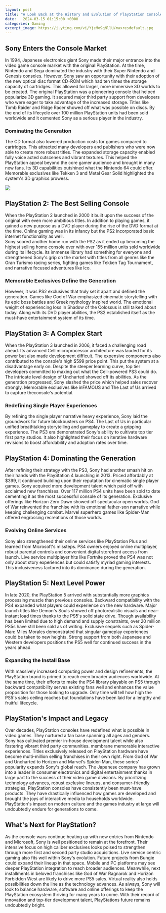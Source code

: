 ```yaml
---
layout: post
title: "A Look Back at the History and Evolution of PlayStation Consoles"
date:   2024-03-15 01:15:00 +0000
categories: Gaming
excerpt_image: https://i.ytimg.com/vi/YjeMo9qNllU/maxresdefault.jpg
---
```


## Sony Enters the Console Market  
In 1994, Japanese electronics giant Sony made their major entrance into the video game console market with the original PlayStation. At the time, Nintendo and Sega dominated the industry with their Super Nintendo and Genesis consoles. However, Sony saw an opportunity with their adoption of the new optical disc format CD-ROM which had ten times the storage capacity of cartridges. This allowed for larger, more immersive 3D worlds to be created. 
The original PlayStation was a pioneering console that helped popularize 3D gaming. It secured major third party support from developers who were eager to take advantage of the increased storage. Titles like Tomb Raider and Ridge Racer showed off what was possible on discs. By the end of its lifecycle over 100 million PlayStation units had been sold worldwide and it cemented Sony as a serious player in the industry.
### Dominating the Generation 
The CD format also lowered production costs for games compared to cartridges. This attracted many developers and publishers who were now able to create more robust titles. The expanded storage capacity enabled fully voice acted cutscenes and vibrant textures. This helped the PlayStation appeal beyond the core gamer audience and brought in many new fans. Its 3D capabilities outshined what the Nintendo 64 could offer. Memorable exclusives like Tekken 3 and Metal Gear Solid highlighted the system's 3D graphics prowess.

![](https://i.ytimg.com/vi/YjeMo9qNllU/maxresdefault.jpg)
## PlayStation 2: The Best Selling Console
When the PlayStation 2 launched in 2000 it built upon the success of the original with even more ambitious titles. In addition to playing games, it gained a new purpose as a DVD player during the rise of the DVD format at the time. Online gaming was in its infancy but the PS2 incorporated basic internet functionality as well.  
Sony scored another home run with the PS2 as it ended up becoming the highest selling home console ever with over 155 million units sold worldwide during its lifecycle. Its immense library had something for everyone and strengthened Sony's grip on the market with titles from all genres like the Gran Turismo racing series, fighting games like Tekken Tag Tournament, and narrative focused adventures like Ico.
### Memorable Exclusives Define the Generation
However, it was PS2 exclusives that truly set it apart and defined the generation. Games like God of War emphasized cinematic storytelling with its epic boss battles and Greek mythology inspired world. The emotional weight of experiencing loss in Shadow of the Colossus is still talked about today. Along with its DVD player abilities, the PS2 established itself as the must-have entertainment system of its time.
## PlayStation 3: A Complex Start  
When the PlayStation 3 launched in 2006, it faced a challenging road ahead. Its advanced Cell microprocessor architecture was lauded for its power but also made development difficult. The expensive components also contributed to the console's high $599 price point. This put the system at a disadvantage early on.
Despite the steeper learning curve, top tier developers committed to maxing out what the Cell-powered PS3 could do. The intricate level design of Uncharted showed off its abilities. As the generation progressed, Sony slashed the price which helped sales recover strongly. Memorable exclusives like inFAMOUS and The Last of Us arrived to capture theconsole's potential. 
### Redefining Single Player Experiences
By refining the single player narrative heavy experience, Sony laid the groundwork for future blockbusters on PS4. The Last of Us in particular unified breathtaking storytelling and gameplay to create a gripping experience. The PS3 era demonstrated Sony's ability to cultivate top tier first party studios. It also highlighted their focus on iterative hardware revisions to boost affordability and adoption rates over time.
## PlayStation 4: Dominating the Generation
After refining their strategy with the PS3, Sony had another smash hit on their hands with the PlayStation 4 launching in 2013. Priced affordably at $399, it continued building upon their reputation for cinematic single player games. Sony acquired more development talent which paid off with acclaimed new franchises.
Over 117 million PS4 units have been sold to date cementing it as the most successful console of its generation. Exclusive offerings like Horizon Zero Dawn showed off spectacular open worlds. God of War reinvented the franchise with its emotional father-son narrative while keeping challenging combat. Marvel superhero games like Spider-Man offered engrossing recreations of those worlds. 
### Evolving Online Services 
Sony also strengthened their online services like PlayStation Plus and learned from Microsoft's missteps. PS4 owners enjoyed online multiplayer, robust parental controls and convenient digital storefront access from launch. Live service multiplayer hits like Fortnite proved the PS4 was not only about story experiences but could satisfy myriad gaming interests. This inclusiveness factored into its dominance during the generation.
## PlayStation 5: Next Level Power
In late 2020, the PlayStation 5 arrived with substantially more graphics processing muscle than previous consoles. Backward compatibility with the PS4 expanded what players could experience on the new hardware. Major launch titles like Demon's Souls showed off photorealistic visuals and near-instant load times thanks to the PS5's solid state drive.
Though availability has been limited due to high demand and supply constraints, over 20 million PS5s have still been sold as of writing. Exclusive sequels such as Spider-Man: Miles Morales demonstrated that singular gameplay experiences could be taken to new heights. Strong support from both Japanese and Western developers positions the PS5 well for continued success in the years ahead. 
### Expanding the Install Base
With massively increased computing power and design refinements, the PlayStation brand is primed to reach even broader audiences worldwide. At the same time, their efforts to make the PS4 library playable on PS5 through backward compatibility serves existing fans well and enhances the value proposition for those looking to upgrade. Only time will tell how high the PS5's sales ceiling reaches but foundations have been laid for a lengthy and fruitful lifecycle.
## PlayStation's Impact and Legacy
Over decades, PlayStation consoles have redefined what is possible in video games. They nurtured a fan base spanning all ages and genders. Sony has cultivated premier in-house development talent while also fostering vibrant third party communities. membrane memorable interactive experiences. 
Titles exclusively released on PlayStation hardware have become multi-million selling franchises in their own right. From God of War and Uncharted to Horizon and Marvel's Spider-Man, these series' popularity expands Sony's global reach. The Japanese company has grown into a leader in consumer electronics and digital entertainment thanks in large part to the success of their video game divisions.
By prioritizing technology advances, robust exclusive lineups, and consumer-friendly strategies, PlayStation consoles have consistently been must-have products. They have drastically influenced how games are developed and brought the joys of interactive media to households worldwide. PlayStation's impact on modern culture and the games industry at large will undoubtedly endure for generations to come.
## What's Next for PlayStation? 
As the console wars continue heating up with new entries from Nintendo and Microsoft, Sony is well positioned to remain at the forefront. Their intensive focus on high caliber exclusives looks poised to strengthen through more first and second party studio acquisitions. Live service centric gaming also fits well within Sony's evolution. Future projects from Bungie could expand their lineup in that space. 
Mobile and PC platforms may see deeper PlayStation integration to reach broader audiences. Meanwhile, next installments in beloved franchises like God of War Ragnarok and Horizon Forbidden West are likely to drive more PS5 sales. Virtual reality also holds possibilities down the line as the technology advances. As always, Sony will look to balance hardware, software and online offerings to keep the PlayStation ecosystem thriving for many years to come. With their record of innovation and top-tier development talent, PlayStations future remains undoubtedly bright.